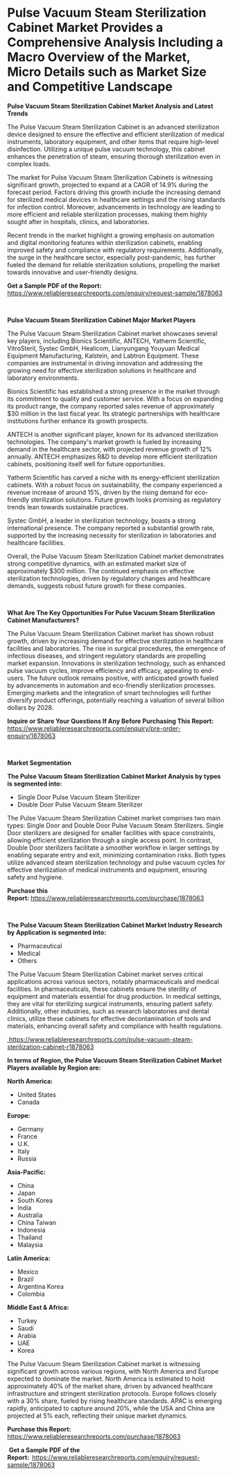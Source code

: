 <p><h1>Pulse Vacuum Steam Sterilization Cabinet Market Provides a Comprehensive Analysis Including a Macro Overview of the Market, Micro Details such as Market Size and Competitive Landscape</h1></p><p><strong>Pulse Vacuum Steam Sterilization Cabinet Market Analysis and Latest Trends</strong></p>
<p><p>The Pulse Vacuum Steam Sterilization Cabinet is an advanced sterilization device designed to ensure the effective and efficient sterilization of medical instruments, laboratory equipment, and other items that require high-level disinfection. Utilizing a unique pulse vacuum technology, this cabinet enhances the penetration of steam, ensuring thorough sterilization even in complex loads. </p><p>The market for Pulse Vacuum Steam Sterilization Cabinets is witnessing significant growth, projected to expand at a CAGR of 14.9% during the forecast period. Factors driving this growth include the increasing demand for sterilized medical devices in healthcare settings and the rising standards for infection control. Moreover, advancements in technology are leading to more efficient and reliable sterilization processes, making them highly sought after in hospitals, clinics, and laboratories.</p><p>Recent trends in the market highlight a growing emphasis on automation and digital monitoring features within sterilization cabinets, enabling improved safety and compliance with regulatory requirements. Additionally, the surge in the healthcare sector, especially post-pandemic, has further fueled the demand for reliable sterilization solutions, propelling the market towards innovative and user-friendly designs.</p></p>
<p><strong>Get a Sample PDF of the Report:&nbsp;</strong> <a href="https://www.reliableresearchreports.com/enquiry/request-sample/1878063?utm_campaign=3446&utm_medium=2&utm_source=Github&utm_content=ia&utm_term=12042025&utm_id=pulse-vacuum-steam-sterilization-cabinet">https://www.reliableresearchreports.com/enquiry/request-sample/1878063</a></p>
<p>&nbsp;</p>
<p><strong>Pulse Vacuum Steam Sterilization Cabinet Major Market Players</strong></p>
<p><p>The Pulse Vacuum Steam Sterilization Cabinet market showcases several key players, including Bionics Scientific, ANTECH, Yatherm Scientific, VitroSteril, Systec GmbH, Healicom, Lianyungang Youyuan Medical Equipment Manufacturing, Kalstein, and Labtron Equipment. These companies are instrumental in driving innovation and addressing the growing need for effective sterilization solutions in healthcare and laboratory environments.</p><p>Bionics Scientific has established a strong presence in the market through its commitment to quality and customer service. With a focus on expanding its product range, the company reported sales revenue of approximately $30 million in the last fiscal year. Its strategic partnerships with healthcare institutions further enhance its growth prospects.</p><p>ANTECH is another significant player, known for its advanced sterilization technologies. The company's market growth is fueled by increasing demand in the healthcare sector, with projected revenue growth of 12% annually. ANTECH emphasizes R&D to develop more efficient sterilization cabinets, positioning itself well for future opportunities.</p><p>Yatherm Scientific has carved a niche with its energy-efficient sterilization cabinets. With a robust focus on sustainability, the company experienced a revenue increase of around 15%, driven by the rising demand for eco-friendly sterilization solutions. Future growth looks promising as regulatory trends lean towards sustainable practices.</p><p>Systec GmbH, a leader in sterilization technology, boasts a strong international presence. The company reported a substantial growth rate, supported by the increasing necessity for sterilization in laboratories and healthcare facilities.</p><p>Overall, the Pulse Vacuum Steam Sterilization Cabinet market demonstrates strong competitive dynamics, with an estimated market size of approximately $300 million. The continued emphasis on effective sterilization technologies, driven by regulatory changes and healthcare demands, suggests robust future growth for these companies.</p></p>
<p>&nbsp;</p>
<p><strong>What Are The Key Opportunities For Pulse Vacuum Steam Sterilization Cabinet Manufacturers?</strong></p>
<p><p>The Pulse Vacuum Steam Sterilization Cabinet market has shown robust growth, driven by increasing demand for effective sterilization in healthcare facilities and laboratories. The rise in surgical procedures, the emergence of infectious diseases, and stringent regulatory standards are propelling market expansion. Innovations in sterilization technology, such as enhanced pulse vacuum cycles, improve efficiency and efficacy, appealing to end-users. The future outlook remains positive, with anticipated growth fueled by advancements in automation and eco-friendly sterilization processes. Emerging markets and the integration of smart technologies will further diversify product offerings, potentially reaching a valuation of several billion dollars by 2028.</p></p>
<p><strong>Inquire or Share Your Questions If Any Before Purchasing This Report:</strong> <a href="https://www.reliableresearchreports.com/enquiry/pre-order-enquiry/1878063?utm_campaign=3446&utm_medium=2&utm_source=Github&utm_content=ia&utm_term=12042025&utm_id=pulse-vacuum-steam-sterilization-cabinet">https://www.reliableresearchreports.com/enquiry/pre-order-enquiry/1878063</a></p>
<p>&nbsp;</p>
<p><strong>Market Segmentation</strong></p>
<p><strong>The Pulse Vacuum Steam Sterilization Cabinet Market Analysis by types is segmented into:</strong></p>
<p><ul><li>Single Door Pulse Vacuum Steam Sterilizer</li><li>Double Door Pulse Vacuum Steam Sterilizer</li></ul></p>
<p><p>The Pulse Vacuum Steam Sterilization Cabinet market comprises two main types: Single Door and Double Door Pulse Vacuum Steam Sterilizers. Single Door sterilizers are designed for smaller facilities with space constraints, allowing efficient sterilization through a single access point. In contrast, Double Door sterilizers facilitate a smoother workflow in larger settings by enabling separate entry and exit, minimizing contamination risks. Both types utilize advanced steam sterilization technology and pulse vacuum cycles for effective sterilization of medical instruments and equipment, ensuring safety and hygiene.</p></p>
<p><strong>Purchase this Report:&nbsp;</strong><a href="https://www.reliableresearchreports.com/purchase/1878063?utm_campaign=3446&utm_medium=2&utm_source=Github&utm_content=ia&utm_term=12042025&utm_id=pulse-vacuum-steam-sterilization-cabinet">https://www.reliableresearchreports.com/purchase/1878063</a></p>
<p>&nbsp;</p>
<p><strong>The Pulse Vacuum Steam Sterilization Cabinet Market Industry Research by Application is segmented into:</strong></p>
<p><ul><li>Pharmaceutical</li><li>Medical</li><li>Others</li></ul></p>
<p><p>The Pulse Vacuum Steam Sterilization Cabinet market serves critical applications across various sectors, notably pharmaceuticals and medical facilities. In pharmaceuticals, these cabinets ensure the sterility of equipment and materials essential for drug production. In medical settings, they are vital for sterilizing surgical instruments, ensuring patient safety. Additionally, other industries, such as research laboratories and dental clinics, utilize these cabinets for effective decontamination of tools and materials, enhancing overall safety and compliance with health regulations.</p></p>
<p><a href="https://www.reliableresearchreports.com/pulse-vacuum-steam-sterilization-cabinet-r1878063?utm_campaign=3446&utm_medium=2&utm_source=Github&utm_content=ia&utm_term=12042025&utm_id=pulse-vacuum-steam-sterilization-cabinet">&nbsp;https://www.reliableresearchreports.com/pulse-vacuum-steam-sterilization-cabinet-r1878063</a></p>
<p><strong>In terms of Region, the Pulse Vacuum Steam Sterilization Cabinet Market Players available by Region are:</strong></p>
<p>
    <p> <strong> North America: </strong>
        <ul>
            <li>United States</li>
            <li>Canada</li>
        </ul>
        </p> 
    <p> <strong> Europe: </strong>
        <ul>
            <li>Germany</li>
            <li>France</li>
            <li>U.K.</li>
            <li>Italy</li>
            <li>Russia</li>
        </ul>
        </p> 
    <p> <strong> Asia-Pacific: </strong>
        <ul>
            <li>China</li>
            <li>Japan</li>
            <li>South Korea</li>
            <li>India</li>
            <li>Australia</li>
            <li>China Taiwan</li>
            <li>Indonesia</li>
            <li>Thailand</li>
            <li>Malaysia</li>
        </ul>
        </p> 
    <p> <strong> Latin America: </strong>
        <ul>
            <li>Mexico</li>
            <li>Brazil</li>
            <li>Argentina Korea</li>
            <li>Colombia</li>
        </ul>
        </p> 
    <p> <strong> Middle East & Africa: </strong>
        <ul>
            <li>Turkey</li>
            <li>Saudi</li>
            <li>Arabia</li>
            <li>UAE</li>
            <li>Korea</li>
        </ul>
    </p>
    </p>
<p><p>The Pulse Vacuum Steam Sterilization Cabinet market is witnessing significant growth across various regions, with North America and Europe expected to dominate the market. North America is estimated to hold approximately 40% of the market share, driven by advanced healthcare infrastructure and stringent sterilization protocols. Europe follows closely with a 30% share, fueled by rising healthcare standards. APAC is emerging rapidly, anticipated to capture around 20%, while the USA and China are projected at 5% each, reflecting their unique market dynamics.</p></p>
<p><strong>Purchase this Report: </strong><a href="https://www.reliableresearchreports.com/purchase/1878063?utm_campaign=3446&utm_medium=2&utm_source=Github&utm_content=ia&utm_term=12042025&utm_id=pulse-vacuum-steam-sterilization-cabinet">https://www.reliableresearchreports.com/purchase/1878063</a></p>
<p>&nbsp;<strong>Get a Sample PDF of the Report:&nbsp;&nbsp;</strong><a href="https://www.reliableresearchreports.com/enquiry/request-sample/1878063?utm_campaign=3446&utm_medium=2&utm_source=Github&utm_content=ia&utm_term=12042025&utm_id=pulse-vacuum-steam-sterilization-cabinet">https://www.reliableresearchreports.com/enquiry/request-sample/1878063</a></p>
<p><strong></strong></p>
<p><p></p><p></p><p></p></p>
